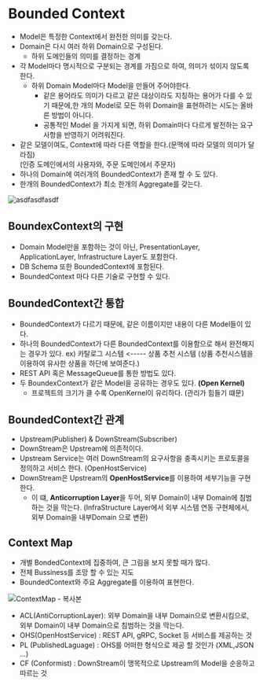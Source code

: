 # Bounded Context
- Model은 특정한 Context에서 완전한 의미를 갖는다.
- Domain은 다시 여러 하위 Domain으로 구성된다.
  - 하위 도메인들의 의미를 결정하는 경계
- 각 Model마다 명시적으로 구분되는 경계를 가짐으로 하여, 의미가 섞이지 않도록 한다.
    - 하위 Domain Model마다 Model을 만들어 주어야한다.
        - 같은 용어라도 의미가 다르고 같은 대상이라도 지칭하는 용어가 다를 수 있기 때문에,한 개의 Model로 모든 하위 Domain을 표현하려는 시도는 올바른 방법이 아니다.
        - 공통적인 Model 을 가지게 되면, 하위 Domain마다 다르게 발전하는 요구사항을 반영하기 어려워진다.
- 같은 모델이여도, Context에 따라 다른 역할을 한다.(문맥에 따라 모델의 의미가 달라짐)   
  (인증 도메인에서의 사용자와, 주문 도메인에서 주문자)
- 하나의 Domain에 여러개의 BoundedContext가 존재 할 수 도 있다.
- 한개의 BoundedContext가 최소 한개의 Aggregate를 갖는다.

![asdfasdfasdf](https://user-images.githubusercontent.com/57896918/156742026-6c4eb1b3-8872-4216-9728-a536ca5d5e70.png)


## BoundexContext의 구현

- Domain Model만을 포함하는 것이 아닌, PresentationLayer, ApplicationLayer, Infrastructure Layer도 포함한다.
- DB Schema 또한 BoundedContext에 포함된다.
- BoundedContext 마다 다른 기술로 구현할 수 있다.

## BoundedContext간 통합
- BoundedContext가 다르기 때문에, 같은 이름이지만 내용이 다른 Model들이 있다.
- 하나의 BoundedContext가 다른 BoundedContext를 이용함으로 해서 완전해지는 경우가 있다.
  ex) 카탈로그 시스템 <----- 상품 추천 시스템 (상품 추천시스템을 이용하여 유사한 상품을 하단에 보여준다.)
- REST API 혹은 MessageQueue를 통한 방법도 있다. 
- 두 BoundexContext가 같은 Model을 공유하는 경우도 있다. **(Open Kernel)**
  - 프로젝트의 크기가 클 수록 OpenKernel이 유리하다. (관리가 힘들기 떄문)
## BoundedContext간 관계
- Upstream(Publisher) & DownStream(Subscriber)
- DownStream은 Upstream에 의존적이다.
- Upstream Service는 여러 DownStream의 요구사항을 충족시키는 프로토콜을 정의하고 서비스 한다.
  (OpenHostService)
- DownStream은 Upstream의 **OpenHostService**를 이용하여 세부기능을 구현한다.
  - 이 떄, **Anticorruption Layer**을 두어, 외부 Domain이 내부 Domain에 침범하는 것을 막는다.
  (InfraStructure Layer에서 외부 시스템 연동 구현체에서, 외부 Domain을 내부Domain 으로 변환)

## Context Map
- 개별 BondedContext에 집중하여, 큰 그림을 보지 못할 때가 많다.
- 전체 Bussiness를 조망 할 수 있는 지도
- BoundedContext와 주요 Aggregate를 이용하여 표현한다.

![ContextMap - 복사본](https://user-images.githubusercontent.com/57896918/156741141-6675c4d6-fddf-4511-a51a-0e37753a4be9.png)

- ACL(AntiCorruptionLayer): 외부 Domain을 내부 Domain으로 변환시킴으로, 외부 Domain이 내부 Domain으로 침범하는 것을 막는다.
- OHS(OpenHostService)    : REST API, gRPC, Socket 등 서비스를 제공하는 것
- PL (PublishedLaguage)   : OHS를 어떠한 형식으로 제공 할 것인가 (XML,JSON ...)
- CF (Conformist)         : DownStream이 맹목적으로 Upstream의 Model을 순응하고 따르는 것
